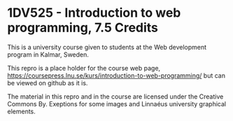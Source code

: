# 1DV525 - Introduction to web programming, 7.5 Credits

This is a university course given to students at the Web development program in Kalmar, Sweden. 

This repro is a place holder for the course web page, https://coursepress.lnu.se/kurs/introduction-to-web-programming/ but can be viewed on github as it is.

The material in this repro and in the course are licensed under the Creative Commons By. Exeptions for some images and Linnaéus university graphical elements.
